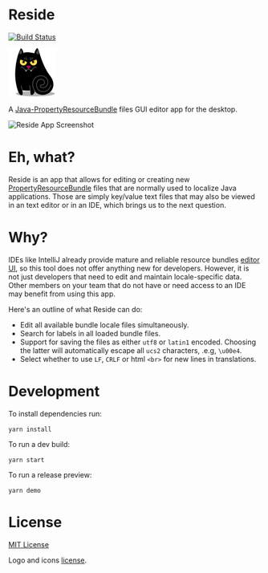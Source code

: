 Reside
====================

[![Build Status](https://travis-ci.org/petarov/reside.svg?branch=master)](https://travis-ci.org/petarov/reside)

![Residé Himself](src/assets/icons/png/cat-vampire-icon-96x96.png)

A [Java-PropertyResourceBundle](https://docs.oracle.com/javase/7/docs/api/java/util/PropertyResourceBundle.html) files GUI editor app for the desktop.

![Reside App Screenshot](https://i.imgur.com/pPOmdWl.png)

# Eh, what?

Reside is an app that allows for editing or creating new [PropertyResourceBundle](https://docs.oracle.com/javase/7/docs/api/java/util/PropertyResourceBundle.html) files that are normally used to localize Java applications. Those are simply key/value text files that may also be viewed in an text editor or in an IDE, which brings us to the next question.

# Why?

IDEs like IntelliJ already provide mature and reliable resource bundles [editor UI](https://www.jetbrains.com/help/idea/resource-bundle-editor.html), so this tool does not offer anything new for developers. However, it is not just developers that need to edit and maintain locale-specific data. Other members on your team that do not have or need access to an IDE may benefit from using this app. 

Here's an outline of what Reside can do:

  - Edit all available bundle locale files simultaneously.
  - Search for labels in all loaded bundle files.
  - Support for saving the files as either `utf8` or `latin1` encoded. Choosing the latter will automatically escape all `ucs2` characters, .e.g, `\u00e4`.
  - Select whether to use `LF`, `CRLF` or html `<br>` for new lines in translations.

# Development

To install dependencies run:
  
    yarn install

To run a dev build:

    yarn start

To run a release preview:

    yarn demo

# License

[MIT License](LICENSE.md)

Logo and icons [license](src/assets/icons/README.md).
